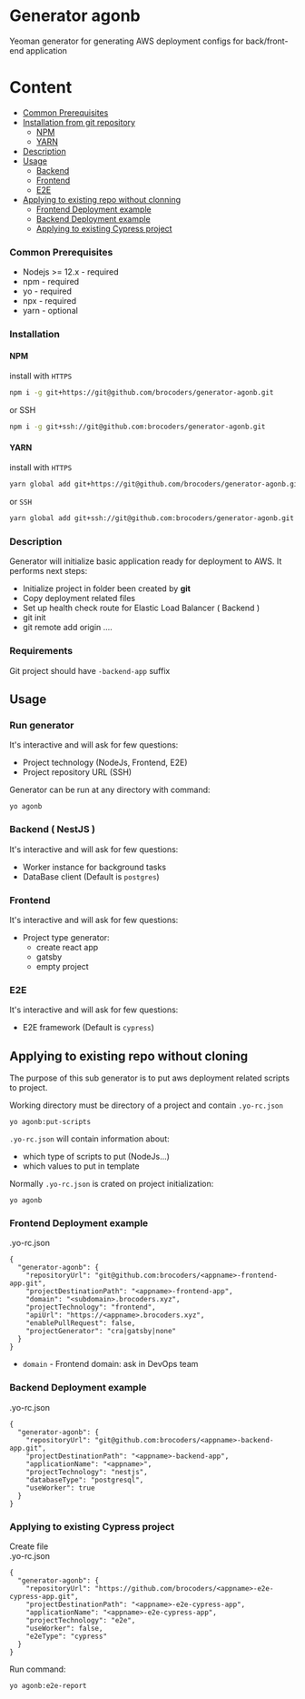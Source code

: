 # Generator agonb

Yeoman generator for generating AWS deployment configs for back/front-end application

# Content
 - [Common Prerequisites](#common-prerequisites)
 - [Installation from git repository](#installation)
    - [NPM](#install-yo-npm)
    - [YARN](#install-yo-yarn)
 - [Description](#description)
 - [Usage](#run-generator)
    - [Backend](#usage-backend)
    - [Frontend](#usage-frontend)
    - [E2E](#usage-e2e)
 - [Applying to existing repo without clonning](#apply-generator-exists)
   - [Frontend Deployment example](#frontend-deployment-exists)
   - [Backend Deployment example](#backend-deployment-exists)
   - [Applying to existing Cypress project](#e2e-cypress-exists)


### <a id="common-prerequisites"></a> Common Prerequisites
* Nodejs >= 12.x - required
* npm - required
* yo - required
* npx - required
* yarn - optional

### <a id="installation"></a> Installation
#### <a id="install-yo-npm"></a> NPM
install with `HTTPS`
```bash
npm i -g git+https://git@github.com/brocoders/generator-agonb.git
```
or SSH
```bash
npm i -g git+ssh://git@github.com:brocoders/generator-agonb.git
```
#### <a id="install-yo-yarn"></a> YARN
install with `HTTPS`
```bash
yarn global add git+https://git@github.com/brocoders/generator-agonb.git
```
or `SSH`
```bash
yarn global add git+ssh://git@github.com:brocoders/generator-agonb.git
```

### <a id="description"></a> Description
Generator will initialize basic application ready for deployment to AWS. 
It performs next steps:
* Initialize project in folder been created by **git**
* Copy deployment related files
* Set up health check route for Elastic Load Balancer ( Backend )
* git init
* git remote add origin ....

### <a id="requirements"></a> Requirements
Git project should have `-backend-app` suffix

## Usage
### <a id="run-generator"></a> Run generator

It's interactive and will ask for few questions:
* Project technology (NodeJs, Frontend, E2E)
* Project repository URL (SSH)

Generator can be run at any directory with command:
```
yo agonb
```



### <a id="usage-backend"></a> Backend ( NestJS )

It's interactive and will ask for few questions:
* Worker instance for background tasks
* DataBase client (Default is `postgres`)


### <a id="usage-frontend"></a> Frontend

It's interactive and will ask for few questions:
* Project type generator:
    - create react app
    - gatsby
    - empty project


### <a id="usage-e2e"></a> E2E

It's interactive and will ask for few questions:
* E2E framework (Default is `cypress`)


## <a id="apply-generator-exists"></a> Applying to existing repo without cloning
The purpose of this sub generator is to put aws deployment related scripts to project.

Working directory must be directory of a project and contain `.yo-rc.json`
```
yo agonb:put-scripts
```
`.yo-rc.json` will contain information about:
- which type of scripts to put (NodeJs...)
- which values to put in template

Normally `.yo-rc.json` is crated on project initialization:
```
yo agonb
```

### <a id="frontend-deployment-exists"></a> Frontend Deployment example
.yo-rc.json
```
{
  "generator-agonb": {
    "repositoryUrl": "git@github.com:brocoders/<appname>-frontend-app.git",
    "projectDestinationPath": "<appname>-frontend-app",
    "domain": "<subdomain>.brocoders.xyz",
    "projectTechnology": "frontend",
    "apiUrl": "https://<appname>.brocoders.xyz",
    "enablePullRequest": false,
    "projectGenerator": "cra|gatsby|none"
  }
}
```

 - `domain` - Frontend domain: ask in DevOps team


### <a id="backend-deployment-exists"></a> Backend Deployment example
.yo-rc.json
```
{
  "generator-agonb": {
    "repositoryUrl": "git@github.com:brocoders/<appname>-backend-app.git",
    "projectDestinationPath": "<appname>-backend-app",
    "applicationName": "<appname>",
    "projectTechnology": "nestjs",
    "databaseType": "postgresql",
    "useWorker": true
  }
}
```

### <a id="e2e-cypress-exists"></a> Applying to existing Cypress project
Create file  
.yo-rc.json
```
{
  "generator-agonb": {
    "repositoryUrl": "https://github.com/brocoders/<appname>-e2e-cypress-app.git",
    "projectDestinationPath": "<appname>-e2e-cypress-app",
    "applicationName": "<appname>-e2e-cypress-app",
    "projectTechnology": "e2e",
    "useWorker": false,
    "e2eType": "cypress"
  }
}
```

Run command:  
```bash
yo agonb:e2e-report
```
